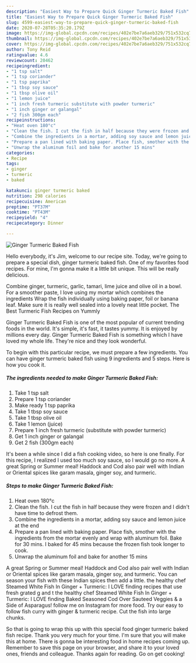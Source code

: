 ```yaml
---
description: "Easiest Way to Prepare Quick Ginger Turmeric Baked Fish"
title: "Easiest Way to Prepare Quick Ginger Turmeric Baked Fish"
slug: 4599-easiest-way-to-prepare-quick-ginger-turmeric-baked-fish
date: 2020-07-28T05:35:20.179Z
image: https://img-global.cpcdn.com/recipes/402e7be7a6aeb329/751x532cq70/ginger-turmeric-baked-fish-recipe-main-photo.jpg
thumbnail: https://img-global.cpcdn.com/recipes/402e7be7a6aeb329/751x532cq70/ginger-turmeric-baked-fish-recipe-main-photo.jpg
cover: https://img-global.cpcdn.com/recipes/402e7be7a6aeb329/751x532cq70/ginger-turmeric-baked-fish-recipe-main-photo.jpg
author: Tony Reid
ratingvalue: 4.6
reviewcount: 20462
recipeingredient:
- "1 tsp salt"
- "1 tsp coriander"
- "1 tsp paprika"
- "1 tbsp soy sauce"
- "1 tbsp olive oil"
- "1 lemon juice"
- "1 inch fresh turmeric substitute with powder turmeric"
- "1 inch ginger or galangal"
- "2 fish 300gm each"
recipeinstructions:
- "Heat oven 180°c"
- "Clean the fish. I cut the fish in half because they were frozen and I didn&#39;t have time to defrost them."
- "Combine the ingredients in a mortar, adding soy sauce and lemon juice at the end"
- "Prepare a pan lined with baking paper. Place fish, smother with the ingredients from the mortar evenly and wrap with aluminum foil. Bake for 30 mins. I baked for 45 mins because the frozen fish took longer to cook."
- "Unwrap the aluminum foil and bake for another 15 mins"
categories:
- Recipe
tags:
- ginger
- turmeric
- baked

katakunci: ginger turmeric baked 
nutrition: 298 calories
recipecuisine: American
preptime: "PT37M"
cooktime: "PT43M"
recipeyield: "4"
recipecategory: Dinner

---
```



![Ginger Turmeric Baked Fish](https://img-global.cpcdn.com/recipes/402e7be7a6aeb329/751x532cq70/ginger-turmeric-baked-fish-recipe-main-photo.jpg)

Hello everybody, it's Jim, welcome to our recipe site. Today, we're going to prepare a special dish, ginger turmeric baked fish. One of my favorites food recipes. For mine, I'm gonna make it a little bit unique. This will be really delicious.

Combine ginger, turmeric, garlic, tamari, lime juice and olive oil in a bowl. For a smoother paste, I love using my mortar which combines the ingredients Wrap the fish individually using baking paper, foil or banana leaf. Make sure it is really well sealed into a lovely neat little pocket. The Best Turmeric Fish Recipes on Yummly

Ginger Turmeric Baked Fish is one of the most popular of current trending foods in the world. It's simple, it's fast, it tastes yummy. It is enjoyed by millions every day. Ginger Turmeric Baked Fish is something which I have loved my whole life. They're nice and they look wonderful.


To begin with this particular recipe, we must prepare a few ingredients. You can have ginger turmeric baked fish using 9 ingredients and 5 steps. Here is how you cook it.

<!--inarticleads1-->

##### The ingredients needed to make Ginger Turmeric Baked Fish:

1. Take 1 tsp salt
1. Prepare 1 tsp coriander
1. Make ready 1 tsp paprika
1. Take 1 tbsp soy sauce
1. Take 1 tbsp olive oil
1. Take 1 lemon (juice)
1. Prepare 1 inch fresh turmeric (substitute with powder turmeric)
1. Get 1 inch ginger or galangal
1. Get 2 fish (300gm each)


It&#39;s been a while since I did a fish cooking video, so here is one finally. For this recipe, I realized I used too much soy sauce, so I would go no more. A great Spring or Summer meal! Haddock and Cod also pair well with Indian or Oriental spices like garam masala, ginger soy, and turmeric. 

<!--inarticleads2-->

##### Steps to make Ginger Turmeric Baked Fish:

1. Heat oven 180°c
1. Clean the fish. I cut the fish in half because they were frozen and I didn&#39;t have time to defrost them.
1. Combine the ingredients in a mortar, adding soy sauce and lemon juice at the end
1. Prepare a pan lined with baking paper. Place fish, smother with the ingredients from the mortar evenly and wrap with aluminum foil. Bake for 30 mins. I baked for 45 mins because the frozen fish took longer to cook.
1. Unwrap the aluminum foil and bake for another 15 mins


A great Spring or Summer meal! Haddock and Cod also pair well with Indian or Oriental spices like garam masala, ginger soy, and turmeric. You can season your fish with these Indian spices then add a little. the healthy chef Steamed White Fish In Ginger + Turmeric: I LOVE finding recipes that use fresh grated g and t the healthy chef Steamed White Fish In Ginger + Turmeric: I LOVE finding Baked Seasoned Cod Over Sauteed Veggies &amp; a Side of Asparagus! follow me on Instagram for more food. Try our easy to follow fish curry with ginger &amp; turmeric recipe. Cut the fish into large chunks. 

So that is going to wrap this up with this special food ginger turmeric baked fish recipe. Thank you very much for your time. I'm sure that you will make this at home. There is gonna be interesting food in home recipes coming up. Remember to save this page on your browser, and share it to your loved ones, friends and colleague. Thanks again for reading. Go on get cooking!
